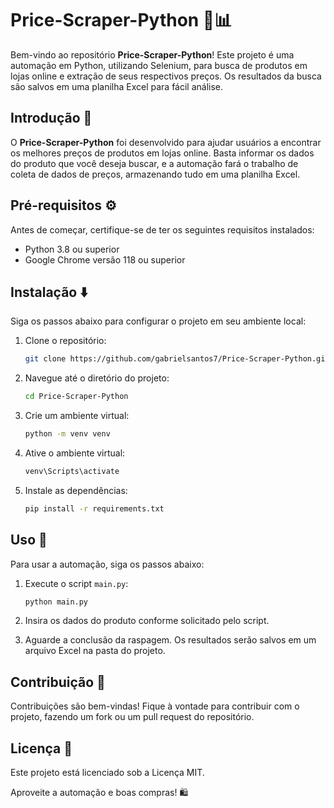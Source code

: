 # Price-Scraper-Python 🛒📊

Bem-vindo ao repositório **Price-Scraper-Python**! Este projeto é uma automação em Python, utilizando Selenium, para busca de produtos em lojas online e extração de seus respectivos preços. Os resultados da busca são salvos em uma planilha Excel para fácil análise.

## Introdução 📖

O **Price-Scraper-Python** foi desenvolvido para ajudar usuários a encontrar os melhores preços de produtos em lojas online. Basta informar os dados do produto que você deseja buscar, e a automação fará o trabalho de coleta de dados de preços, armazenando tudo em uma planilha Excel.

## Pré-requisitos ⚙️

Antes de começar, certifique-se de ter os seguintes requisitos instalados:

- Python 3.8 ou superior
- Google Chrome versão 118 ou superior

## Instalação ⬇️

Siga os passos abaixo para configurar o projeto em seu ambiente local:

1. Clone o repositório:

   ```bash
   git clone https://github.com/gabrielsantos7/Price-Scraper-Python.git
   ```

2. Navegue até o diretório do projeto:

   ```bash
   cd Price-Scraper-Python
   ```

3. Crie um ambiente virtual:

   ```bash
   python -m venv venv
   ```

4. Ative o ambiente virtual:

   ```bash
   venv\Scripts\activate
   ```

5. Instale as dependências:

   ```bash
   pip install -r requirements.txt
   ```

## Uso 🚀

Para usar a automação, siga os passos abaixo:

1. Execute o script `main.py`:

   ```bash
   python main.py
   ```

2. Insira os dados do produto conforme solicitado pelo script.
3. Aguarde a conclusão da raspagem. Os resultados serão salvos em um arquivo Excel na pasta do projeto.

## Contribuição 🤝

Contribuições são bem-vindas! Fique à vontade para contribuir com o projeto, fazendo um fork ou um pull request do repositório.

## Licença 📜

Este projeto está licenciado sob a Licença MIT.

Aproveite a automação e boas compras! 🛍️
